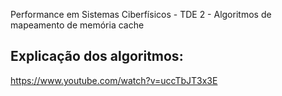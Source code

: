 Performance em Sistemas Ciberfísicos - TDE 2 - Algoritmos de mapeamento de memória cache

## Explicação dos algoritmos:
https://www.youtube.com/watch?v=uccTbJT3x3E

